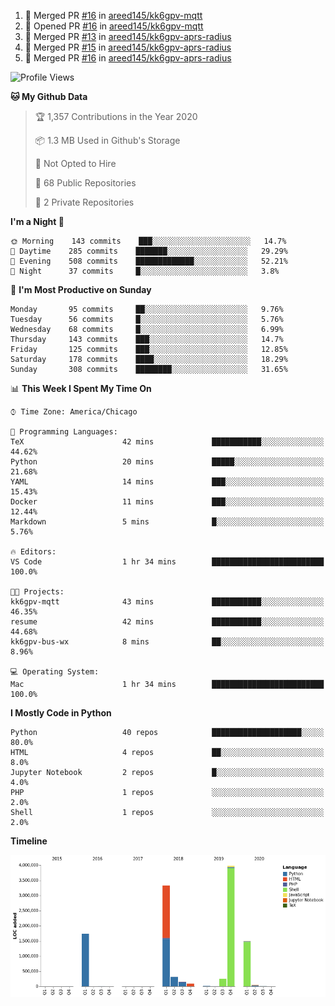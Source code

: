 <!--START_SECTION:activity-->
1. 🎉 Merged PR [#16](https://github.com//areed145/kk6gpv-mqtt/pull/16) in [areed145/kk6gpv-mqtt](https://github.com//areed145/kk6gpv-mqtt)
2. 💪 Opened PR [#16](https://github.com//areed145/kk6gpv-mqtt/pull/16) in [areed145/kk6gpv-mqtt](https://github.com//areed145/kk6gpv-mqtt)
3. 🎉 Merged PR [#13](https://github.com//areed145/kk6gpv-aprs-radius/pull/13) in [areed145/kk6gpv-aprs-radius](https://github.com//areed145/kk6gpv-aprs-radius)
4. 🎉 Merged PR [#15](https://github.com//areed145/kk6gpv-aprs-radius/pull/15) in [areed145/kk6gpv-aprs-radius](https://github.com//areed145/kk6gpv-aprs-radius)
5. 🎉 Merged PR [#16](https://github.com//areed145/kk6gpv-aprs-radius/pull/16) in [areed145/kk6gpv-aprs-radius](https://github.com//areed145/kk6gpv-aprs-radius)
<!--END_SECTION:activity-->

<!--START_SECTION:readme-info-->
<!--END_SECTION:readme-info-->

<!--START_SECTION:waka-->
![Profile Views](http://img.shields.io/badge/Profile%20Views-218-blue)

**🐱 My Github Data** 

> 🏆 1,357 Contributions in the Year 2020
 > 
> 📦 1.3 MB Used in Github's Storage 
 > 
> 🚫 Not Opted to Hire
 > 
> 📜 68 Public Repositories
 > 
> 🔑 2 Private Repositories 

**I'm a Night 🦉** 

```text
🌞 Morning    143 commits    ███░░░░░░░░░░░░░░░░░░░░░░   14.7% 
🌆 Daytime    285 commits    ███████░░░░░░░░░░░░░░░░░░   29.29% 
🌃 Evening    508 commits    █████████████░░░░░░░░░░░░   52.21% 
🌙 Night      37 commits     █░░░░░░░░░░░░░░░░░░░░░░░░   3.8%

```
📅 **I'm Most Productive on Sunday** 

```text
Monday       95 commits     ██░░░░░░░░░░░░░░░░░░░░░░░   9.76% 
Tuesday      56 commits     █░░░░░░░░░░░░░░░░░░░░░░░░   5.76% 
Wednesday    68 commits     █░░░░░░░░░░░░░░░░░░░░░░░░   6.99% 
Thursday     143 commits    ███░░░░░░░░░░░░░░░░░░░░░░   14.7% 
Friday       125 commits    ███░░░░░░░░░░░░░░░░░░░░░░   12.85% 
Saturday     178 commits    ████░░░░░░░░░░░░░░░░░░░░░   18.29% 
Sunday       308 commits    ████████░░░░░░░░░░░░░░░░░   31.65%

```


📊 **This Week I Spent My Time On** 

```text
⌚︎ Time Zone: America/Chicago

💬 Programming Languages: 
TeX                      42 mins             ███████████░░░░░░░░░░░░░░   44.62% 
Python                   20 mins             █████░░░░░░░░░░░░░░░░░░░░   21.68% 
YAML                     14 mins             ███░░░░░░░░░░░░░░░░░░░░░░   15.43% 
Docker                   11 mins             ███░░░░░░░░░░░░░░░░░░░░░░   12.44% 
Markdown                 5 mins              █░░░░░░░░░░░░░░░░░░░░░░░░   5.76%

🔥 Editors: 
VS Code                  1 hr 34 mins        █████████████████████████   100.0%

🐱‍💻 Projects: 
kk6gpv-mqtt              43 mins             ███████████░░░░░░░░░░░░░░   46.35% 
resume                   42 mins             ███████████░░░░░░░░░░░░░░   44.68% 
kk6gpv-bus-wx            8 mins              ██░░░░░░░░░░░░░░░░░░░░░░░   8.96%

💻 Operating System: 
Mac                      1 hr 34 mins        █████████████████████████   100.0%

```

**I Mostly Code in Python** 

```text
Python                   40 repos            ████████████████████░░░░░   80.0% 
HTML                     4 repos             ██░░░░░░░░░░░░░░░░░░░░░░░   8.0% 
Jupyter Notebook         2 repos             █░░░░░░░░░░░░░░░░░░░░░░░░   4.0% 
PHP                      1 repos             ░░░░░░░░░░░░░░░░░░░░░░░░░   2.0% 
Shell                    1 repos             ░░░░░░░░░░░░░░░░░░░░░░░░░   2.0%

```


**Timeline**

![Chart not found](https://github.com/areed145/areed145/blob/master/charts/bar_graph.png) 


<!--END_SECTION:waka-->
